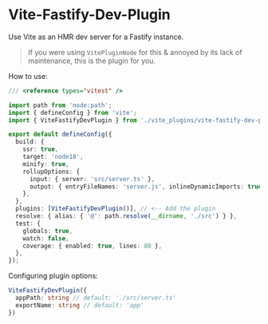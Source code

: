 # Vite-Fastify-Dev-Plugin
Use Vite as an HMR dev server for a Fastify instance.

> If you were using `VitePluginNode` for this & annoyed by its lack of maintenance, this is the plugin for you.

How to use:
```ts
/// <reference types="vitest" />

import path from 'node:path';
import { defineConfig } from 'vite';
import { ViteFastifyDevPlugin } from './vite_plugins/vite-fastify-dev-plugin'; // <-- Import the plugin

export default defineConfig({
  build: {
    ssr: true,
    target: 'node18',
    minify: true,
    rollupOptions: {
      input: { server: 'src/server.ts' },
      output: { entryFileNames: 'server.js', inlineDynamicImports: true },
    },
  },
  plugins: [ViteFastifyDevPlugin()], // <-- Add the plugin
  resolve: { alias: { '@': path.resolve(__dirname, './src') } },
  test: {
    globals: true,
    watch: false,
    coverage: { enabled: true, lines: 80 },
  },
});
```

Configuring plugin options:
```ts
ViteFastifyDevPlugin({
  appPath: string // default: './src/server.ts'
  exportName: string // default: 'app'
})
```